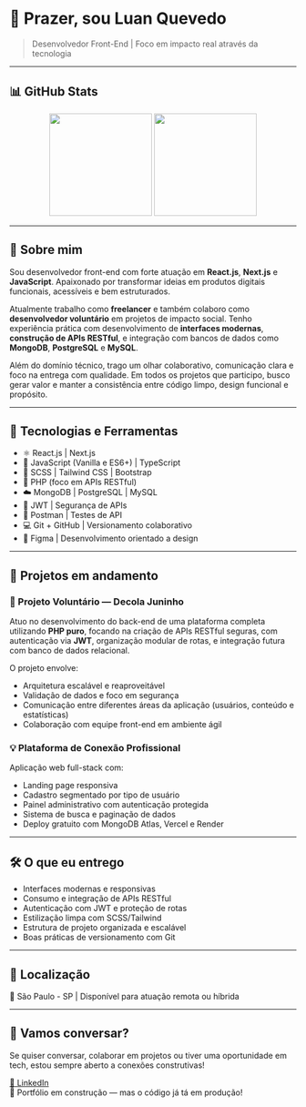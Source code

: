 # 👋 Prazer, sou Luan Quevedo

> Desenvolvedor Front-End | Foco em impacto real através da tecnologia

---

## 📊 GitHub Stats

<div align="center">
  <img height="180em" src="https://github-readme-stats.vercel.app/api?username=Luanquevedo&show_icons=true&theme=dracula&hide_border=true&count_private=true"/>
  <img height="180em" src="https://github-readme-streak-stats.herokuapp.com/?user=Luanquevedo&theme=dracula&hide_border=true"/>
</div>

---

## 🧠 Sobre mim

Sou desenvolvedor front-end com forte atuação em **React.js**, **Next.js** e **JavaScript**. Apaixonado por transformar ideias em produtos digitais funcionais, acessíveis e bem estruturados.

Atualmente trabalho como **freelancer** e também colaboro como **desenvolvedor voluntário** em projetos de impacto social. Tenho experiência prática com desenvolvimento de **interfaces modernas**, **construção de APIs RESTful**, e integração com bancos de dados como **MongoDB**, **PostgreSQL** e **MySQL**.

Além do domínio técnico, trago um olhar colaborativo, comunicação clara e foco na entrega com qualidade. Em todos os projetos que participo, busco gerar valor e manter a consistência entre código limpo, design funcional e propósito.

---

## 🧰 Tecnologias e Ferramentas

- ⚛️ React.js | Next.js  
- 🎯 JavaScript (Vanilla e ES6+) | TypeScript
- 💅 SCSS | Tailwind CSS | Bootstrap  
- 🐘 PHP (foco em APIs RESTful)  
- ☁️ MongoDB | PostgreSQL | MySQL  
- 🔐 JWT | Segurança de APIs  
- 🧪 Postman | Testes de API  
- 💻 Git + GitHub | Versionamento colaborativo  
- 🎨 Figma | Desenvolvimento orientado a design  

---

## 💼 Projetos em andamento

### 🔧 Projeto Voluntário — Decola Juninho
Atuo no desenvolvimento do back-end de uma plataforma completa utilizando **PHP puro**, focando na criação de APIs RESTful seguras, com autenticação via **JWT**, organização modular de rotas, e integração futura com banco de dados relacional.

O projeto envolve:
- Arquitetura escalável e reaproveitável  
- Validação de dados e foco em segurança  
- Comunicação entre diferentes áreas da aplicação (usuários, conteúdo e estatísticas)  
- Colaboração com equipe front-end em ambiente ágil

### 💡 Plataforma de Conexão Profissional
Aplicação web full-stack com:
- Landing page responsiva  
- Cadastro segmentado por tipo de usuário  
- Painel administrativo com autenticação protegida  
- Sistema de busca e paginação de dados  
- Deploy gratuito com MongoDB Atlas, Vercel e Render  

---

## 🛠️ O que eu entrego

- Interfaces modernas e responsivas  
- Consumo e integração de APIs RESTful  
- Autenticação com JWT e proteção de rotas  
- Estilização limpa com SCSS/Tailwind  
- Estrutura de projeto organizada e escalável  
- Boas práticas de versionamento com Git  

---

## 📍 Localização

📌 São Paulo - SP | Disponível para atuação remota ou híbrida  

---

## 🤝 Vamos conversar?

Se quiser conversar, colaborar em projetos ou tiver uma oportunidade em tech, estou sempre aberto a conexões construtivas!  

[🔗 LinkedIn](https://www.linkedin.com/in/luan-quevedo/)  
🚧 Portfólio em construção — mas o código já tá em produção!
